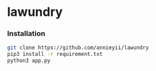 # lawundry

### Installation

```bash
git clone https://github.com/annieyii/lawundry
pip3 install -r requirement.txt
python3 app.py
```
